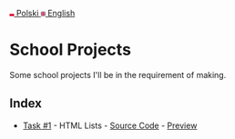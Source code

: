 <a href="https://github.com/jmalawka/school/blob/main/README_PL.md"><img src="https://raw.githubusercontent.com/lipis/flag-icons/main/flags/1x1/pl.svg" width="8" height="8"> Polski </a>
<a href="https://github.com/jmalawka/school/blob/main/README.md"><img src="https://raw.githubusercontent.com/lipis/flag-icons/main/flags/1x1/gb.svg" width="8" height="8"> English </a>

# School Projects
Some school projects I'll be in the requirement of making.

## Index
- [Task #1](https://raw.githubusercontent.com/jmalawka/school/main/tasks/html/lists/task.png) - HTML Lists - [Source Code](https://github.com/jmalawka/school/blob/main/tasks/html/lists/index.html) - [Preview](https://jmalawka.github.io/school/tasks/html/lists/index.html)